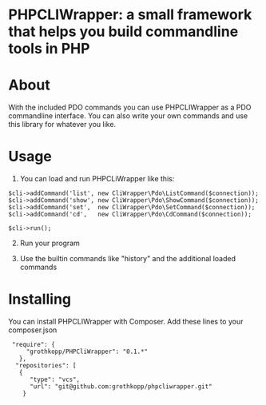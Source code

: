 # PHPCLIWrapper: a small framework that helps you build commandline tools in PHP

# About 

With the included PDO commands you can use PHPCLIWrapper as a PDO commandline interface.
You can also write your own commands and use this library for whatever you like.

# Usage
1. You can load and run PHPCLiWrapper like this:
```$cli = new CliWrapper\Cli();
$cli->addCommand('list', new CliWrapper\Pdo\ListCommand($connection));
$cli->addCommand('show', new CliWrapper\Pdo\ShowCommand($connection));
$cli->addCommand('set',  new CliWrapper\Pdo\SetCommand($connection));
$cli->addCommand('cd',   new CliWrapper\Pdo\CdCommand($connection));

$cli->run();
```

2. Run your program

3. Use the builtin commands like "history" and the additional loaded commands

# Installing 

You can install PHPCLIWrapper with Composer.
Add these lines to your composer.json

```
 "require": {
     "grothkopp/PHPCliWrapper": "0.1.*"
   },
  "repositories": [
   {
      "type": "vcs",
      "url": "git@github.com:grothkopp/phpcliwrapper.git"
    }

```


